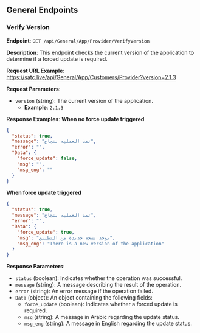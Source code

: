 ## General Endpoints

### Verify Version

**Endpoint**: `GET /api/General/App/Provider/VerifyVersion`

**Description**: This endpoint checks the current version of the application to determine if a forced update is required.

**Request URL Example**:
https://satc.live/api/General/App/Customers/Provider?version=2.1.3

**Request Parameters**:
- `version` (string): The current version of the application.
  - **Example**: `2.1.3`

**Response Examples**:
**When no force update triggered**
```json
{
  "status": true,
  "message": "تمت العمليه بنجاح",
  "error": "",
  "Data": {
    "force_update": false,
    "msg": "",
    "msg_eng": ""
  }
}
```
**When force update triggered**
```json
{
  "status": true,
  "message": "تمت العمليه بنجاح",
  "error": "",
  "Data": {
    "force_update": true,
    "msg": "يوجد نسخة جديدة من التطبيق",
    "msg_eng": "There is a new version of the application"
  }
}
```

**Response Parameters**:
- `status` (boolean): Indicates whether the operation was successful.
- `message` (string): A message describing the result of the operation.
- `error` (string): An error message if the operation failed.
- `Data` (object): An object containing the following fields:
  - `force_update` (boolean): Indicates whether a forced update is required.
  - `msg` (string): A message in Arabic regarding the update status.
  - `msg_eng` (string): A message in English regarding the update status.
